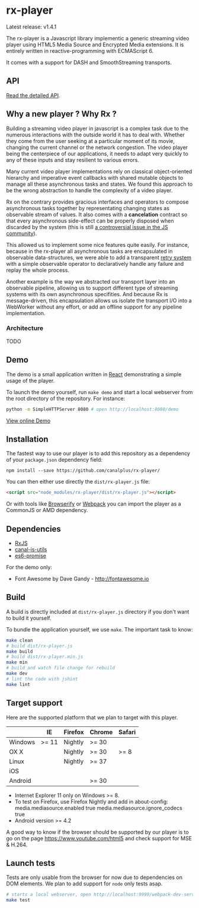 rx-player
=========

Latest release: v1.4.1

The rx-player is a Javascript library implementic a generic streaming video player using HTML5 Media Source and Encrypted Media extensions. It is entirely written in reactive-programming with ECMAScript 6.

It comes with a support for DASH and SmoothStreaming transports.

## API

[Read the detailed API](//github.com/canalplus/rx-player/blob/master/API.md).

## Why a new player ? Why Rx ?

Building a streaming video player in javascript is a complex task due to the numerous interactions with the outside world it has to deal with. Whether they come from the user seeking at a particular moment of its movie, changing the current channel or the network congestion. The video player being the centerpiece of our applications, it needs to adapt very quickly to any of these inputs and stay resilient to various errors.

Many current video player implementations rely on classical object-oriented hierarchy and imperative event callbacks with shared mutable objects to manage all these asynchronous tasks and states. We found this approach to be the wrong abstraction to handle the complexity of a video player.

Rx on the contrary provides gracious interfaces and operators to compose asynchronous tasks together by representating changing states as observable stream of values. It also comes with a **cancelation** contract so that every asynchronous side-effect can be properly disposed when discarded by the system (this is still [a controversial issue in the JS community](https://github.com/whatwg/fetch/issues/27)).

This allowed us to implement some nice features quite easily. For instance, because in the rx-player all asynchronous tasks are encapsulated in observable data-structures, we were able to add a transparent [retry system](https://github.com/canalplus/canal-js-utils/blob/master/rx-ext.js#L73-L100) with a simple observable operator to declaratively handle any failure and replay the whole process.

Another example is the way we abstracted our transport layer into an observable pipeline, allowing us to support different type of streaming systems with its own asynchronous specifities. And because Rx is message-driven, this encapsulation allows us isolate the transport I/O into a WebWorker without any effort, or add an offline support for any pipeline implementation.

### Architecture

TODO

## Demo

The demo is a small application written in [React](https://github.com/facebook/react) demonstrating a simple usage of the player.

To launch the demo yourself, run `make demo` and start a local webserver from the root directory of the repository. For instance:

```sh
python -m SimpleHTTPServer 8080 # open http://localhost:8080/demo
```
[View online Demo](http://canalplus.github.io/rx-player/)

## Installation

The fastest way to use our player is to add this repository as a dependency of
your `package.json` dependency field:

```
npm install --save https://github.com/canalplus/rx-player/
```

You can then either use directly the `dist/rx-player.js` file:

```html
<script src="node_modules/rx-player/dist/rx-player.js"></script>
```

Or with tools like [Browserify](http://browserify.org/) or
[Webpack](http://webpack.github.io/) you can import the player as a CommonJS
or AMD dependency.

## Dependencies

- [RxJS](https://github.com/Reactive-Extensions/RxJS)
- [canal-js-utils](https://github.com/canalplus/canal-js-utils)
- [es6-promise](https://github.com/jakearchibald/es6-promise)

For the demo only:

- Font Awesome by Dave Gandy - http://fontawesome.io

## Build

A build is directly included at `dist/rx-player.js` directory if you don't
want to build it yourself.

To bundle the application yourself, we use `make`. The important task to know:

```sh
make clean
# build dist/rx-player.js
make build
# build dist/rx-player.min.js
make min
# build and watch file change for rebuild
make dev
# lint the code with jshint
make lint
```

## Target support

Here are the supported platform that we plan to target with this player.

|          |    IE     |  Firefox  |   Chrome  |  Safari   |
|----------|-----------|-----------|-----------|-----------|
| Windows  |   >= 11   |  Nightly  |   >= 30   |           |
| OX X     |           |  Nightly  |   >= 30   |   >= 8    |
| Linux    |           |  Nightly  |   >= 37   |           |
| iOS      |           |           |           |           |
| Android  |           |           |   >= 30   |           |

- Internet Explorer 11 only on Windows >= 8.
- To test on Firefox, use Firefox Nightly and add in about-config:
     media.mediasource.enabled        true
     media.mediasource.ignore_codecs  true
- Android version >= 4.2

A good way to know if the browser should be supported by our player is to go
on the page https://www.youtube.com/html5 and check support for MSE & H.264.

## Launch tests

Tests are only usable from the browser for now due to dependencies on DOM
elements. We plan to add support for `node` only tests asap.

```sh
# starts a local webserver, open http://localhost:9999/webpack-dev-server/test
make test
```
